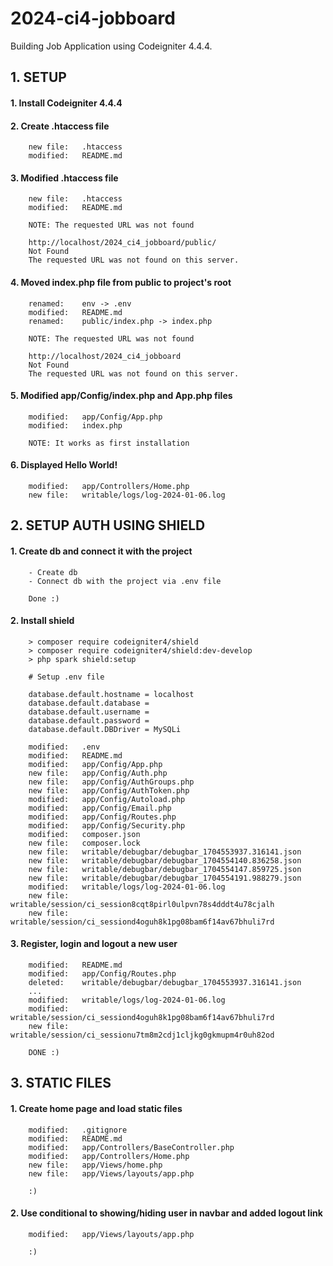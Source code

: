 # 2024-ci4-jobboard
Building Job Application using Codeigniter 4.4.4.


## 1. SETUP

#### 1. Install Codeigniter 4.4.4

#### 2. Create .htaccess file

        new file:   .htaccess
        modified:   README.md

#### 3. Modified .htaccess file

        new file:   .htaccess
        modified:   README.md

        NOTE: The requested URL was not found

        http://localhost/2024_ci4_jobboard/public/
        Not Found
        The requested URL was not found on this server.

#### 4. Moved index.php file from public to project's root

        renamed:    env -> .env
        modified:   README.md
        renamed:    public/index.php -> index.php

        NOTE: The requested URL was not found

        http://localhost/2024_ci4_jobboard
        Not Found
        The requested URL was not found on this server.

#### 5. Modified app/Config/index.php and App.php files

        modified:   app/Config/App.php
        modified:   index.php

        NOTE: It works as first installation

#### 6. Displayed Hello World!

        modified:   app/Controllers/Home.php
        new file:   writable/logs/log-2024-01-06.log


## 2. SETUP AUTH USING SHIELD

#### 1. Create db and connect it with the project

        - Create db
        - Connect db with the project via .env file

        Done :)

#### 2. Install shield

        > composer require codeigniter4/shield
        > composer require codeigniter4/shield:dev-develop
        > php spark shield:setup

        # Setup .env file

		database.default.hostname = localhost
		database.default.database = 
		database.default.username = 
		database.default.password = 
		database.default.DBDriver = MySQLi

        modified:   .env
        modified:   README.md
        modified:   app/Config/App.php
        new file:   app/Config/Auth.php
        new file:   app/Config/AuthGroups.php
        new file:   app/Config/AuthToken.php
        modified:   app/Config/Autoload.php
        modified:   app/Config/Email.php
        modified:   app/Config/Routes.php
        modified:   app/Config/Security.php
        modified:   composer.json
        new file:   composer.lock
        new file:   writable/debugbar/debugbar_1704553937.316141.json
        new file:   writable/debugbar/debugbar_1704554140.836258.json
        new file:   writable/debugbar/debugbar_1704554147.859725.json
        new file:   writable/debugbar/debugbar_1704554191.988279.json
        modified:   writable/logs/log-2024-01-06.log
        new file:   writable/session/ci_session8cqt8pirl0ulpvn78s4dddt4u78cjalh
        new file:   writable/session/ci_sessiond4oguh8k1pg08bam6f14av67bhuli7rd

#### 3. Register, login and logout a new user

        modified:   README.md
        modified:   app/Config/Routes.php
        deleted:    writable/debugbar/debugbar_1704553937.316141.json
        ...
        modified:   writable/logs/log-2024-01-06.log
        modified:   writable/session/ci_sessiond4oguh8k1pg08bam6f14av67bhuli7rd
        new file:   writable/session/ci_sessionu7tm8m2cdj1cljkg0gkmupm4r0uh82od

        DONE :)


## 3. STATIC FILES

#### 1. Create home page and load static files

        modified:   .gitignore
        modified:   README.md
        modified:   app/Controllers/BaseController.php
        modified:   app/Controllers/Home.php
        new file:   app/Views/home.php
        new file:   app/Views/layouts/app.php

        :)

#### 2. Use conditional to showing/hiding user in navbar and added logout link

        modified:   app/Views/layouts/app.php

        :)
